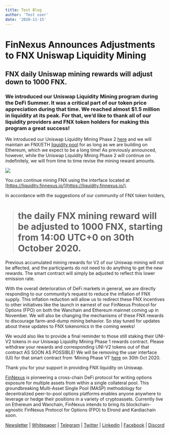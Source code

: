 ```yaml
---
title: Test Blog
author: 'Test user'
date: '2020-11-15'
--- 
```


# FinNexus Announces Adjustments to FNX Uniswap Liquidity Mining

## FNX daily Uniswap mining rewards will adjust down to 1000 FNX.

### We introduced our Uniswap Liquidity Mining program during the DeFi Summer. It was a critical part of our token price appreciation during that time. We reached almost $1.5 million in liquidity at its peak. For that, we’d like to thank all of our liquidity providers and FNX token holders for making this program a great success!

We introduced our Uniswap Liquidity Mining Phase 2 [here](https://medium.com/finnexus/migrating-to-uniswap-liquidity-mining-phase-2-15e98a4e7bc2) and we will maintain an FNX/ETH [liquidity pool](https://info.uniswap.org/token/0xef9cd7882c067686691b6ff49e650b43afbbcc6b) for as long as we are building on Ethereum, which we expect to be a long time! As previously announced, however, while the Uniswap Liquidity Mining Phase 2 will continue on indefinitely, we will from time to time revise the mining reward amounts.

![](https://cdn-images-1.medium.com/max/3508/0*YtolP2e7TrcjxUlZ.jpeg)

You can continue mining FNX using the interface located at [https://liquidity.finnexus.io/](https://liquidity.finnexus.io/).

In accordance with the suggestions of our community of FNX token holders,
> # the daily FNX mining reward will be adjusted to 1000 FNX, starting from 14:00 UTC+0 on 30th October 2020.

Previous accumulated mining rewards for V2 of our Uniswap mining will not be affected, and the participants do not need to do anything to get the new rewards. The smart contract will simply be adjusted to reflect this lower emission rate.

With the overall deterioration of DeFi markets in general, we are directly responding to our community’s request to reduce the inflation of FNX supply. This inflation reduction will allow us to redirect these FNX incentives to other initiatives like the launch in earnest of our FinNexus Protocol for Options (FPO) on both the Wanchain and Ethereum mainnet coming up in November. We will also be changing the mechanisms of these FNX rewards to discourage farm-and-dump mining behavior. So stay tuned for updates about these updates to FNX tokenomics in the coming weeks!

We would also like to provide a final reminder to those still staking their UNI-V2 tokens in our Uniswap Liquidity Mining Phase 1 rewards contract. Please withdraw your rewards and corresponding UNI-V2 tokens out of that contract AS SOON AS POSSIBLE! We will be removing the user interface (UI) for that smart contract from ‘Mining Phase V1’ [here](https://liquidity.finnexus.io/) on 30th Oct 2020.

Thank you for your support in providing FNX liquidity on Uniswap.

[FinNexus](http://finnexus.io/) is pioneering a cross-chain DeFi protocol for writing options exposure for multiple assets from within a single collateral pool. This groundbreaking Multi-Asset Single Pool (MASP) methodology for decentralized peer-to-pool options platforms enables anyone anywhere to leverage or hedge their positions in a variety of cryptoassets. Currently live on Ethereum and Wanchain, FinNexus intends to bring its blockchain-agnostic FinNexus Protocol for Options (FPO) to Elrond and Kardiachain soon.

[Newsletter](https://mailchi.mp/9c15712d2bbf/finnexus-newsletter) | [Whitepaper](https://finnexus.github.io/Pdfs/FinNexus_Whitepaper_en.pdf) | [Telegram](https://t.me/FinNexusOfficial) | [Twitter](https://twitter.com/fin_nexus) | [Linkedin](https://www.linkedin.com/company/finnexus) | [Facebook](https://www.facebook.com/FinNexus) | [Discord](https://discord.com/invite/bCDMHN7)

 
